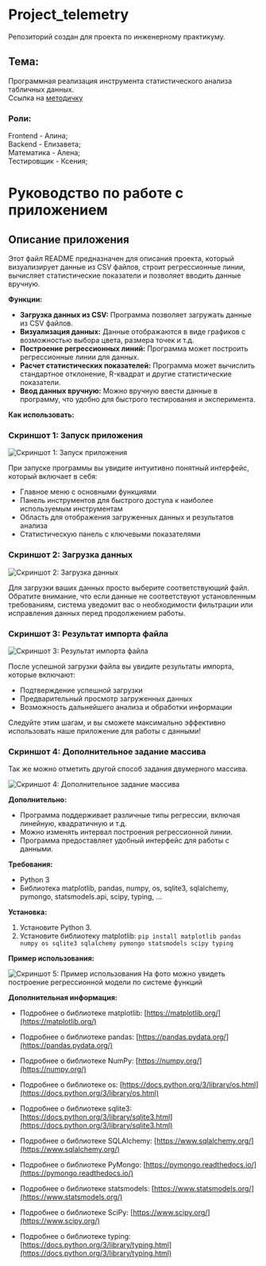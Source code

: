 # Project_telemetry
Репозиторий создан для проекта по инженерному практикуму. 
## Тема: 
Программная реализация инструмента статистического анализа табличных данных.\
Ссылка на [методичку](https://disk.yandex.ru/d/c39fEGJGDEyEbg/01.%20Анализ%20телеметрии.pdf)
### Роли:
 Frontend - Алина;  
 Backend - Елизавета;  
 Математика - Алена;  
 Тестировщик - Ксения;  


# Руководство по работе с приложением

## Описание приложения

Этот файл README предназначен для описания проекта, который визуализирует данные из CSV файлов, строит регрессионные линии, вычисляет статистические показатели и позволяет вводить данные вручную.

**Функции:**

* **Загрузка данных из CSV:** Программа позволяет загружать данные из CSV файлов.
* **Визуализация данных:** Данные отображаются в виде графиков с возможностью выбора цвета, размера точек и т.д.
* **Построение регрессионных линий:** Программа может построить регрессионные линии для данных.
* **Расчет статистических показателей:** Программа может вычислить стандартное отклонение, R-квадрат и другие статистические показатели.
* **Ввод данных вручную:** Можно вручную ввести данные в программу, что удобно для быстрого тестирования и эксперимента.


**Как использовать:**

### Скриншот 1: Запуск приложения

![Скриншот 1: Запуск приложения](images/screenshot1.jpg)


При запуске программы вы увидите интуитивно понятный интерфейс, который включает в себя:
- Главное меню с основными функциями
- Панель инструментов для быстрого доступа к наиболее используемым инструментам
- Область для отображения загруженных данных и результатов анализа
- Статистическую панель с ключевыми показателями

### Скриншот 2: Загрузка данных

![Скриншот 2: Загрузка данных](images/screenshot2.jpg)


Для загрузки ваших данных просто выберите соответствующий файл. Обратите внимание, что если данные не соответствуют установленным требованиям, система уведомит вас о необходимости фильтрации или исправления данных перед продолжением работы.

### Скриншот 3: Результат импорта файла

![Скриншот 3: Результат импорта файла](images/screenshot3.jpg)


После успешной загрузки файла вы увидите результаты импорта, которые включают:
- Подтверждение успешной загрузки
- Предварительный просмотр загруженных данных
- Возможность дальнейшего анализа и обработки информации

Следуйте этим шагам, и вы сможете максимально эффективно использовать наше приложение для работы с данными!

### Скриншот 4: Дополнительное задание массива

Так же можно отметить другой способ задания двумерного массива.

![Скриншот 4: Дополнительное задание массива](images/screenshot4.jpg)


**Дополнительно:**

* Программа поддерживает различные типы регрессии, включая линейную, квадратичную и т.д.
* Можно изменять интервал построения регрессионной линии.
* Программа предоставляет удобный интерфейс для работы с данными.

**Требования:**

* Python 3
* Библиотека matplotlib, pandas, numpy, os, sqlite3, sqlalchemy, pymongo, statsmodels.api, scipy, typing, ...

**Установка:**

1. Установите Python 3.
2. Установите библиотеку matplotlib: `pip install matplotlib pandas numpy os sqlite3 sqlalchemy pymongo statsmodels scipy typing`


**Пример использования:**

![Скриншот 5: Пример использования](images/screenshot5.jpg)
На фото можно увидеть построение регрессионной модели по системе функций

**Дополнительная информация:**

* Подробнее о библиотеке matplotlib: [https://matplotlib.org/](https://matplotlib.org/)

* Подробнее о библиотеке pandas: [https://pandas.pydata.org/](https://pandas.pydata.org/)

* Подробнее о библиотеке NumPy: [https://numpy.org/](https://numpy.org/)

* Подробнее о библиотеке os: [https://docs.python.org/3/library/os.html](https://docs.python.org/3/library/os.html)

* Подробнее о библиотеке sqlite3: [https://docs.python.org/3/library/sqlite3.html](https://docs.python.org/3/library/sqlite3.html)

* Подробнее о библиотеке SQLAlchemy: [https://www.sqlalchemy.org/](https://www.sqlalchemy.org/)

* Подробнее о библиотеке PyMongo: [https://pymongo.readthedocs.io/](https://pymongo.readthedocs.io/)

* Подробнее о библиотеке statsmodels: [https://www.statsmodels.org/](https://www.statsmodels.org/)

* Подробнее о библиотеке SciPy: [https://www.scipy.org/](https://www.scipy.org/)

* Подробнее о библиотеке typing: [https://docs.python.org/3/library/typing.html](https://docs.python.org/3/library/typing.html)